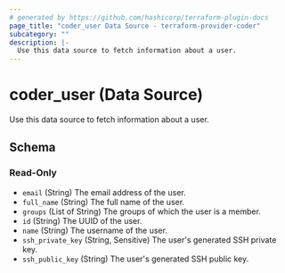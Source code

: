```yaml
---
# generated by https://github.com/hashicorp/terraform-plugin-docs
page_title: "coder_user Data Source - terraform-provider-coder"
subcategory: ""
description: |-
  Use this data source to fetch information about a user.
---
```


# coder_user (Data Source)

Use this data source to fetch information about a user.



<!-- schema generated by tfplugindocs -->
## Schema

### Read-Only

- `email` (String) The email address of the user.
- `full_name` (String) The full name of the user.
- `groups` (List of String) The groups of which the user is a member.
- `id` (String) The UUID of the user.
- `name` (String) The username of the user.
- `ssh_private_key` (String, Sensitive) The user's generated SSH private key.
- `ssh_public_key` (String) The user's generated SSH public key.
